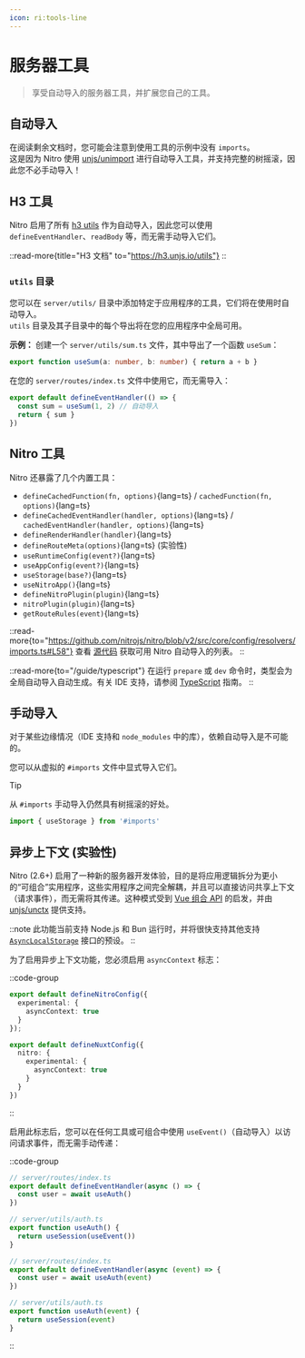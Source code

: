 ```yaml
---
icon: ri:tools-line
---
```


# 服务器工具

> 享受自动导入的服务器工具，并扩展您自己的工具。

## 自动导入

在阅读剩余文档时，您可能会注意到使用工具的示例中没有 `imports`。  
这是因为 Nitro 使用 [unjs/unimport](https://github.com/unjs/unimport) 进行自动导入工具，并支持完整的树摇滚，因此您不必手动导入！

## H3 工具

Nitro 启用了所有 [h3 utils](https://h3.unjs.io/utils) 作为自动导入，因此您可以使用 `defineEventHandler`、`readBody` 等，而无需手动导入它们。

::read-more{title="H3 文档" to="https://h3.unjs.io/utils"}
::

### `utils` 目录

您可以在 `server/utils/` 目录中添加特定于应用程序的工具，它们将在使用时自动导入。  
`utils` 目录及其子目录中的每个导出将在您的应用程序中全局可用。

**示例：** 创建一个 `server/utils/sum.ts` 文件，其中导出了一个函数 `useSum`：

```ts [server/utils/sum.ts]
export function useSum(a: number, b: number) { return a + b }
```

在您的 `server/routes/index.ts` 文件中使用它，而无需导入：

```ts [server/routes/index.ts]
export default defineEventHandler(() => {
  const sum = useSum(1, 2) // 自动导入
  return { sum }
})
```

## Nitro 工具

Nitro 还暴露了几个内置工具：

<!-- TODO: use automd -->

- `defineCachedFunction(fn, options)`{lang=ts} / `cachedFunction(fn, options)`{lang=ts}
- `defineCachedEventHandler(handler, options)`{lang=ts} / `cachedEventHandler(handler, options)`{lang=ts}
- `defineRenderHandler(handler)`{lang=ts}
- `defineRouteMeta(options)`{lang=ts} (实验性)
- `useRuntimeConfig(event?)`{lang=ts}
- `useAppConfig(event?)`{lang=ts}
- `useStorage(base?)`{lang=ts}
- `useNitroApp()`{lang=ts}
- `defineNitroPlugin(plugin)`{lang=ts}
- `nitroPlugin(plugin)`{lang=ts}
- `getRouteRules(event)`{lang=ts}

::read-more{to="https://github.com/nitrojs/nitro/blob/v2/src/core/config/resolvers/imports.ts#L58"}
查看 [源代码](https://github.com/nitrojs/nitro/blob/v2/src/core/config/resolvers/imports.ts#L58) 获取可用 Nitro 自动导入的列表。
::

::read-more{to="/guide/typescript"}
在运行 `prepare` 或 `dev` 命令时，类型会为全局自动导入自动生成。有关 IDE 支持，请参阅 [TypeScript](/guide/typescript) 指南。
::

## 手动导入

对于某些边缘情况（IDE 支持和 `node_modules` 中的库），依赖自动导入是不可能的。

您可以从虚拟的 `#imports` 文件中显式导入它们。

> [!TIP]
> 从 `#imports` 手动导入仍然具有树摇滚的好处。

```js [server/plugins/test.ts]
import { useStorage } from '#imports'
```

## 异步上下文 (实验性)

Nitro (2.6+) 启用了一种新的服务器开发体验，目的是将应用逻辑拆分为更小的“可组合”实用程序，这些实用程序之间完全解耦，并且可以直接访问共享上下文（请求事件），而无需将其传递。这种模式受到 [Vue 组合 API](https://vue.zhcndoc.com/guide/extras/composition-api-faq.html#why-composition-api) 的启发，并由 [unjs/unctx](https://github.com/unjs/unctx) 提供支持。

::note
此功能当前支持 Node.js 和 Bun 运行时，并将很快支持其他支持 [`AsyncLocalStorage`](https://nodejs.org/api/async_context.html#class-asynclocalstorage) 接口的预设。
::

为了启用异步上下文功能，您必须启用 `asyncContext` 标志：

::code-group
```ts [nitro.config.ts]
export default defineNitroConfig({
  experimental: {
    asyncContext: true
  }
});
```
```ts [nuxt.config.ts]
export default defineNuxtConfig({
  nitro: {
    experimental: {
      asyncContext: true
    }
  }
})
```
::

启用此标志后，您可以在任何工具或可组合中使用 `useEvent()`（自动导入）以访问请求事件，而无需手动传递：

::code-group
```ts [带有异步上下文]
// server/routes/index.ts
export default defineEventHandler(async () => {
  const user = await useAuth()
})

// server/utils/auth.ts
export function useAuth() {
  return useSession(useEvent())
}
```
```ts [没有异步上下文]
// server/routes/index.ts
export default defineEventHandler(async (event) => {
  const user = await useAuth(event)
})

// server/utils/auth.ts
export function useAuth(event) {
  return useSession(event)
}
```
::